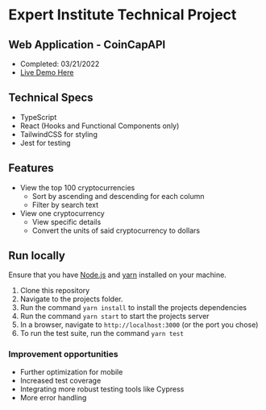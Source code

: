 # Expert Institute Technical Project
 ## Web Application - CoinCapAPI
 - Completed: 03/21/2022
 - [Live Demo Here](https://quizzical-curran-172fb7.netlify.app/)


## Technical Specs
- TypeScript 
- React (Hooks and Functional Components only) 
- TailwindCSS for styling
- Jest for testing

## Features
- View the top 100 cryptocurrencies
    * Sort by ascending and descending for each column
    * Filter by search text
- View one cryptocurrency
    * View specific details
    * Convert the units of said cryptocurrency to dollars

## Run locally
Ensure that you have [Node.js](https://nodejs.org/) and [yarn](https://yarnpkg.com/getting-started/install) installed on your machine. 
1. Clone this repository
2. Navigate to the projects folder.
3. Run the command `yarn install` to install the projects dependencies 
4. Run the command `yarn start` to start the projects server
5. In a browser, navigate to `http://localhost:3000` (or the port you chose)
6. To run the test suite, run the command `yarn test`

### Improvement opportunities 
 - Further optimization for mobile 
 - Increased test coverage 
 - Integrating more robust testing tools like Cypress  
 - More error handling
